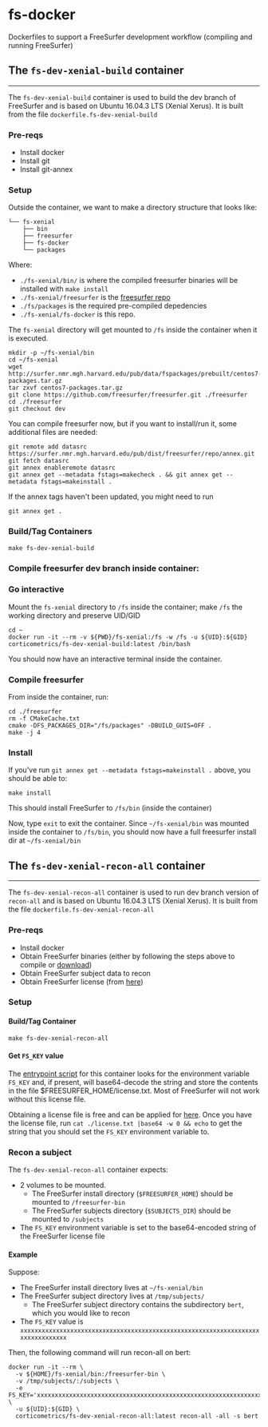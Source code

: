# fs-docker

Dockerfiles to support a FreeSurfer development workflow (compiling and running FreeSurfer)

## The `fs-dev-xenial-build` container
-----------------------------------------------------------------------

The `fs-dev-xenial-build` container is used to build the dev branch of FreeSurfer and is based on Ubuntu 16.04.3 LTS (Xenial Xerus).  It is built from the file `dockerfile.fs-dev-xenial-build`

### Pre-reqs
- Install docker
- Install git
- Install git-annex

### Setup
Outside the container, we want to make a directory structure that looks like:
```
└── fs-xenial
    ├── bin
    ├── freesurfer
    ├── fs-docker
    └── packages
```

Where:
  - `./fs-xenial/bin/` is where the compiled freesurfer binaries will be installed with `make install`
  - `./fs-xenial/freesurfer` is the [freesurfer repo](https://github.com/freesurfer/freesurfer)
  - `./fs/packages` is the required pre-compiled depedencies
  - `./fs-xenial/fs-docker` is this repo.

The `fs-xenial` directory will get mounted to `/fs` inside the container when it is executed.

```
mkdir -p ~/fs-xenial/bin
cd ~/fs-xenial
wget http://surfer.nmr.mgh.harvard.edu/pub/data/fspackages/prebuilt/centos7-packages.tar.gz
tar zxvf centos7-packages.tar.gz
git clone https://github.com/freesurfer/freesurfer.git ./freesurfer
cd ./freesurfer
git checkout dev
```

You can compile freesurfer now, but if you want to install/run it, some additional files are needed:
```
git remote add datasrc https://surfer.nmr.mgh.harvard.edu/pub/dist/freesurfer/repo/annex.git
git fetch datasrc
git annex enableremote datasrc
git annex get --metadata fstags=makecheck . && git annex get --metadata fstags=makeinstall .
```

If the annex tags haven't been updated, you might need to run
```
git annex get .
```

### Build/Tag Containers
```
make fs-dev-xenial-build
```

### Compile freesurfer dev branch inside container:

### Go interactive 
Mount the `fs-xenial` directory to `/fs` inside the container; make `/fs` the working directory and preserve UID/GID
```
cd ~
docker run -it --rm -v ${PWD}/fs-xenial:/fs -w /fs -u ${UID}:${GID} corticometrics/fs-dev-xenial-build:latest /bin/bash
```

You should now have an interactive terminal inside the container.

### Compile freesurfer

From inside the container, run:

```
cd ./freesurfer
rm -f CMakeCache.txt
cmake -DFS_PACKAGES_DIR="/fs/packages" -DBUILD_GUIS=OFF .
make -j 4
```

### Install
If you've run `git annex get --metadata fstags=makeinstall .` above, you should be able to:
```
make install
```
This should install FreeSurfer to `/fs/bin` (inside the container)

Now, type `exit` to exit the container.  Since `~/fs-xenial/bin` was mounted inside the container to `/fs/bin`, you should now have a full freesurfer install dir at `~/fs-xenial/bin`

## The `fs-dev-xenial-recon-all` container
-----------------------------------------------------------------------

The `fs-dev-xenial-recon-all` container is used to run dev branch version of `recon-all` and is based on Ubuntu 16.04.3 LTS (Xenial Xerus).  It is built from the file `dockerfile.fs-dev-xenial-recon-all`

### Pre-reqs
- Install docker
- Obtain FreeSurfer binaries (either by following the steps above to compile or [download](https://surfer.nmr.mgh.harvard.edu/fswiki/DownloadAndInstall))
- Obtain FreeSurfer subject data to recon
- Obtain FreeSurfer license (from [here](https://surfer.nmr.mgh.harvard.edu/registration.html)) 

### Setup

#### Build/Tag Container
```
make fs-dev-xenial-recon-all
```

#### Get `FS_KEY` value

The [entrypoint script](entrypoint.fs-dev-xenial-recon-all.bash) for this container looks for the environment variable `FS_KEY` and, if present, will base64-decode the string and store the contents in the file $FREESURFER_HOME/license.txt.  Most of FreeSurfer will not work without this license file.  

Obtaining a license file is free and can be applied for [here](https://surfer.nmr.mgh.harvard.edu/registration.html).  Once you have the license file, run `cat ./license.txt |base64 -w 0 && echo` to get the string that you should set the `FS_KEY` environment variable to.

### Recon a subject

The `fs-dev-xenial-recon-all` container expects: 
  - 2 volumes to be mounted.
    - The FreeSurfer install directory (`$FREESURFER_HOME`) should be mounted to `/freesurfer-bin` 
    - The FreeSurfer subjects directory (`$SUBJECTS_DIR`) should be mounted to `/subjects`
  - The `FS_KEY` environment variable is set to the base64-encoded string of the FreeSurfer license file

#### Example

Suppose:
  - The FreeSurfer install directory lives at `~/fs-xenial/bin`
  - The FreeSurfer subject directory lives at `/tmp/subjects/`
    - The FreeSurfer subject directory contains the subdirectory `bert`, which you would like to recon
  - The `FS_KEY` value is `xxxxxxxxxxxxxxxxxxxxxxxxxxxxxxxxxxxxxxxxxxxxxxxxxxxxxxxxxxxxxxxxxxxxxxxxxxxxxxxx`

Then, the following command will run recon-all on bert:
```
docker run -it --rm \
  -v ${HOME}/fs-xenial/bin:/freesurfer-bin \
  -v /tmp/subjects/:/subjects \
  -e FS_KEY='xxxxxxxxxxxxxxxxxxxxxxxxxxxxxxxxxxxxxxxxxxxxxxxxxxxxxxxxxxxxxxxxxxxxxxxxxxxxxxxx' \
  -u ${UID}:${GID} \
  corticometrics/fs-dev-xenial-recon-all:latest recon-all -all -s bert
```
